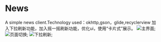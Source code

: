 # News
A simple news client.Technology used：okhttp,gson，glide,recyclerview
加入下拉刷新功能，加入摇一摇刷新功能，优化ui，使用“卡片式”展示。
![主界面](https://github.com/Achencan/News/tree/master/app/src/main/res/drawable/first.jpg);
![页面切换](https://github.com/Achencan/News/tree/master/app/src/main/res/drawable/secend.jpg);
![下拉刷新](https://github.com/Achencan/News/tree/master/app/src/main/res/drawable/third.jpg);
